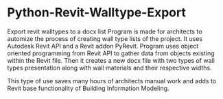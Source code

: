 # Python-Revit-Walltype-Export
Export revit walltypes to a docx list
Program is made for architects to automize the process of creating wall type lists of the project.
It uses Autodesk Revit API and a Revit addon PyRevit.
Program uses object oriented programming from Revit API to gather data from objects existing within the Revit file.
Then it creates a new docx file with two types of wall types presentation along with wall materials and their respective widths.

This type of use saves many hours of architects manual work and adds to Revit base functionality of Building Information Modeling.
